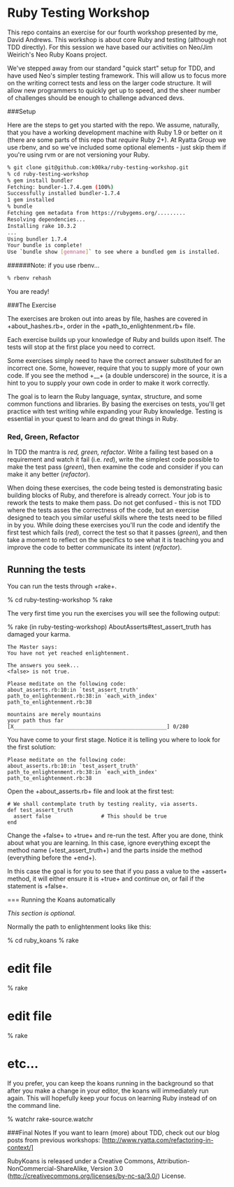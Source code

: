 Ruby Testing Workshop
=====================

This repo contains an exercise for our fourth workshop presented by me, David Andrews. This workshop is about core Ruby and testing (although not TDD directly). For this session we have based our activities on Neo/Jim Weirich's Neo Ruby Koans project.

We've stepped away from our standard "quick start" setup for TDD, and have used Neo's simpler testing framework. This will allow us to focus more on the writing correct tests and less on the larger code structure. It will allow new programmers to quickly get up to speed, and the sheer number of challenges should be enough to challenge advanced devs.

###Setup

Here are the steps to get you started with the repo. We assume, naturally, that you have a working development machine with Ruby 1.9 or better on it (there are some parts of this repo that *require* Ruby 2+). At Ryatta Group we use rbenv, and so we've included some optional elements - just skip them if you're using rvm or are not versioning your Ruby.

```sh
% git clone git@github.com:k00ka/ruby-testing-workshop.git
% cd ruby-testing-workshop
% gem install bundler
Fetching: bundler-1.7.4.gem (100%)
Successfully installed bundler-1.7.4
1 gem installed
% bundle
Fetching gem metadata from https://rubygems.org/.........
Resolving dependencies...
Installing rake 10.3.2
...
Using bundler 1.7.4
Your bundle is complete!
Use `bundle show [gemname]` to see where a bundled gem is installed.
```
######Note: if you use rbenv...
```sh
% rbenv rehash
```
You are ready!

###The Exercise

The exercises are broken out into areas by file, hashes are covered in +about_hashes.rb+, order in the +path_to_enlightenment.rb+ file.

Each exercise builds up your knowledge of Ruby and builds upon itself. The tests will stop at the first place you need to correct.

Some exercises simply need to have the correct answer substituted for an incorrect one.
Some, however, require that you to supply more of your own code.  If you see the method +__+ (a double underscore) in the source, it is a hint to you to supply your own code in order to make it work correctly.

The goal is to learn the Ruby language, syntax, structure, and some common functions and libraries. By basing the exercises on tests, you'll get practice with test writing while expanding your Ruby knowledge. Testing is essential in your quest to learn and do great things in Ruby.

### Red, Green, Refactor

In TDD the mantra is <em>red, green, refactor</em>.
Write a failing test based on a requirement and watch it fail (i.e. <em>red</em>), write the simplest code possible to make the test pass (<em>green</em>), then examine the code and consider if you can make it any better (<em>refactor</em>).

When doing these exercises, the code being tested is demonstrating basic building blocks of Ruby, and therefore is already correct. Your job is to rework the tests to make them pass. Do not get confused - this is not TDD where the tests asses the correctness of the code, but an exercise designed to teach you similar useful skills where the tests need to be filled in by you.
While doing these exercises you'll run the code and identify the first test which fails (<em>red</em>), correct the test so that it passes (<em>green</em>), and then take a moment to reflect on the specifics to see what it is teaching you and improve the code to better communicate its intent (<em>refactor</em>).

## Running the tests

You can run the tests through +rake+.

% cd ruby-testing-workshop
% rake

The very first time you run the exercises you will see the following output:

% rake
(in ruby-testing-workshop)
    AboutAsserts#test_assert_truth has damaged your karma.

    The Master says:
    You have not yet reached enlightenment.

    The answers you seek...
    <false> is not true.

    Please meditate on the following code:
    about_asserts.rb:10:in `test_assert_truth'
    path_to_enlightenment.rb:38:in `each_with_index'
    path_to_enlightenment.rb:38

    mountains are merely mountains
    your path thus far [X_________________________________________________] 0/280

You have come to your first stage. Notice it is telling you where to look for
the first solution:

    Please meditate on the following code:
    about_asserts.rb:10:in `test_assert_truth'
    path_to_enlightenment.rb:38:in `each_with_index'
    path_to_enlightenment.rb:38

Open the +about_asserts.rb+ file and look at the first test:

    # We shall contemplate truth by testing reality, via asserts.
    def test_assert_truth
      assert false                # This should be true
    end

Change the +false+ to +true+ and re-run the test.  After you are
done, think about what you are learning.  In this case, ignore everything except
the method name (+test_assert_truth+) and the parts inside the method (everything
before the +end+).

In this case the goal is for you to see that if you pass a value to the +assert+
method, it will either ensure it is +true+ and continue on, or fail if
the statement is +false+.

=== Running the Koans automatically

<em>This section is optional.</em>

Normally the path to enlightenment looks like this:

% cd ruby_koans
% rake
# edit file
% rake
# edit file
% rake
# etc...

If you prefer, you can keep the koans running in the background so that after you
make a change in your editor, the koans will immediately run again. This will
hopefully keep your focus on learning Ruby instead of on the command line.

% watchr rake-source.watchr

###Final Notes
If you want to learn (more) about TDD, check out our blog posts from previous workshops: [http://www.ryatta.com/refactoring-in-context/]


RubyKoans is released under a Creative Commons,
Attribution-NonCommercial-ShareAlike, Version 3.0
(http://creativecommons.org/licenses/by-nc-sa/3.0/) License.
